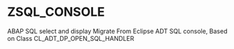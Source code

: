 # ZSQL_CONSOLE
ABAP SQL select and display
Migrate From Eclipse ADT SQL console, Based on Class CL_ADT_DP_OPEN_SQL_HANDLER
